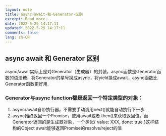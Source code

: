 ```yaml
---
layout: note
title: async-await-和-Generator-区别
excerpt: Read more...
date: 2022-5-29 14:17:11
updated: 2022-5-29 14:17:11
comments: false
lang: zh-CN
---
```


## async await 和 Generator 区别
async/await实际上是对Generator（生成器）的封装，async函数是Generator函数的语法糖，将Generator的星号换成async，将yield换成await，async函数比Generator函数更好用.

### Generator与async function都是返回一个特定类型的对象：

1. async/await自带执行器，不需要手动调用next()就能自动执行下一步
2. async始终返回一个Promise，使用await或者.then()来获取返回值，而Generator返回的是生成器对象，一个类似{ value: XXX, done: true }这样结构的Object
await能够返回Promise的resolve/reject的值
  